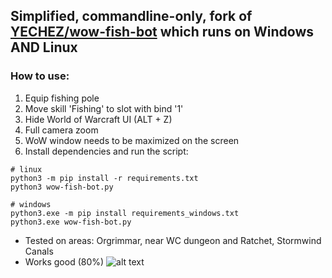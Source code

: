## Simplified, commandline-only, fork of [YECHEZ/wow-fish-bot](https://github.com/YECHEZ/wow-fish-bot) which runs on Windows AND Linux

### How to use:
1. Equip fishing pole
2. Move skill 'Fishing' to slot with bind '1'
3. Hide World of Warcraft UI (ALT + Z)
4. Full camera zoom
5. WoW window needs to be maximized on the screen
6. Install dependencies and run the script:
```
# linux
python3 -m pip install -r requirements.txt
python3 wow-fish-bot.py

# windows
python3.exe -m pip install requirements_windows.txt
python3.exe wow-fish-bot.py
```



- Tested on areas: Orgrimmar, near WC dungeon and Ratchet, Stormwind Canals
- Works good (80%)
![alt text](wow-fish-bot-area.png)
